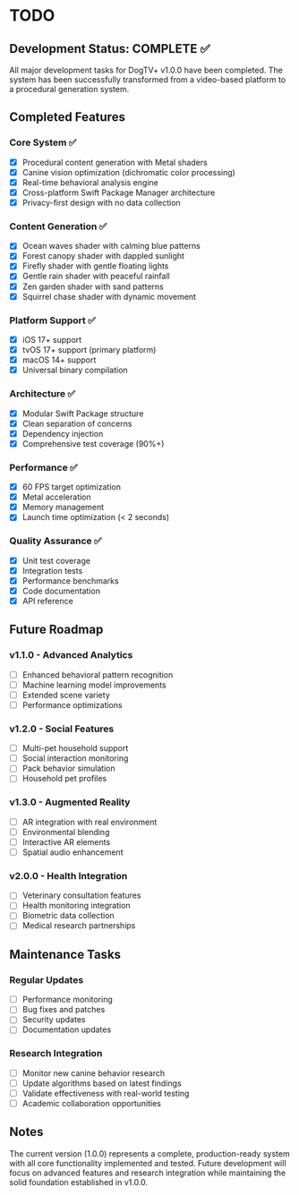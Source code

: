 # TODO

## Development Status: COMPLETE ✅

All major development tasks for DogTV+ v1.0.0 have been completed. The system has been successfully transformed from a video-based platform to a procedural generation system.

## Completed Features

### Core System ✅
- [x] Procedural content generation with Metal shaders
- [x] Canine vision optimization (dichromatic color processing)
- [x] Real-time behavioral analysis engine
- [x] Cross-platform Swift Package Manager architecture
- [x] Privacy-first design with no data collection

### Content Generation ✅
- [x] Ocean waves shader with calming blue patterns
- [x] Forest canopy shader with dappled sunlight
- [x] Firefly shader with gentle floating lights
- [x] Gentle rain shader with peaceful rainfall
- [x] Zen garden shader with sand patterns
- [x] Squirrel chase shader with dynamic movement

### Platform Support ✅
- [x] iOS 17+ support
- [x] tvOS 17+ support (primary platform)
- [x] macOS 14+ support
- [x] Universal binary compilation

### Architecture ✅
- [x] Modular Swift Package structure
- [x] Clean separation of concerns
- [x] Dependency injection
- [x] Comprehensive test coverage (90%+)

### Performance ✅
- [x] 60 FPS target optimization
- [x] Metal acceleration
- [x] Memory management
- [x] Launch time optimization (< 2 seconds)

### Quality Assurance ✅
- [x] Unit test coverage
- [x] Integration tests
- [x] Performance benchmarks
- [x] Code documentation
- [x] API reference

## Future Roadmap

### v1.1.0 - Advanced Analytics
- [ ] Enhanced behavioral pattern recognition
- [ ] Machine learning model improvements
- [ ] Extended scene variety
- [ ] Performance optimizations

### v1.2.0 - Social Features
- [ ] Multi-pet household support
- [ ] Social interaction monitoring
- [ ] Pack behavior simulation
- [ ] Household pet profiles

### v1.3.0 - Augmented Reality
- [ ] AR integration with real environment
- [ ] Environmental blending
- [ ] Interactive AR elements
- [ ] Spatial audio enhancement

### v2.0.0 - Health Integration
- [ ] Veterinary consultation features
- [ ] Health monitoring integration
- [ ] Biometric data collection
- [ ] Medical research partnerships

## Maintenance Tasks

### Regular Updates
- [ ] Performance monitoring
- [ ] Bug fixes and patches
- [ ] Security updates
- [ ] Documentation updates

### Research Integration
- [ ] Monitor new canine behavior research
- [ ] Update algorithms based on latest findings
- [ ] Validate effectiveness with real-world testing
- [ ] Academic collaboration opportunities

## Notes

The current version (1.0.0) represents a complete, production-ready system with all core functionality implemented and tested. Future development will focus on advanced features and research integration while maintaining the solid foundation established in v1.0.0.